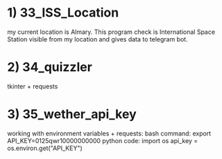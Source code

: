 # 1) 33_ISS_Location
my current location is Almary. This program check is International Space Station 
visible from my location and gives data to telegram bot.
# 2) 34_quizzler
tkinter + requests
# 3) 35_wether_api_key 
working with environment variables + requests: 
bash command:
	export API_KEY=0125qwr10000000000
python code:
	import os
	api_key = os.environ.get("API_KEY")
